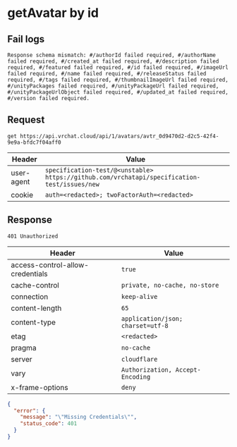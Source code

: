 # getAvatar by id

## Fail logs
```
Response schema mismatch: #/authorId failed required, #/authorName failed required, #/created_at failed required, #/description failed required, #/featured failed required, #/id failed required, #/imageUrl failed required, #/name failed required, #/releaseStatus failed required, #/tags failed required, #/thumbnailImageUrl failed required, #/unityPackages failed required, #/unityPackageUrl failed required, #/unityPackageUrlObject failed required, #/updated_at failed required, #/version failed required.
```

## Request
`get https://api.vrchat.cloud/api/1/avatars/avtr_0d9470d2-d2c5-42f4-9e9a-bfdc7f04aff0`

| Header | Value |
| ------ | ----- |
| user-agent | `specification-test/@<unstable> https://github.com/vrchatapi/specification-test/issues/new` |
| cookie | `auth=<redacted>; twoFactorAuth=<redacted>` |


## Response
`401 Unauthorized`

| Header | Value |
| ------ | ----- |
| access-control-allow-credentials | `true` |
| cache-control | `private, no-cache, no-store` |
| connection | `keep-alive` |
| content-length | `65` |
| content-type | `application/json; charset=utf-8` |
| etag | `<redacted>` |
| pragma | `no-cache` |
| server | `cloudflare` |
| vary | `Authorization, Accept-Encoding` |
| x-frame-options | `deny` |

```json
{
  "error": {
    "message": "\"Missing Credentials\"",
    "status_code": 401
  }
}
```
